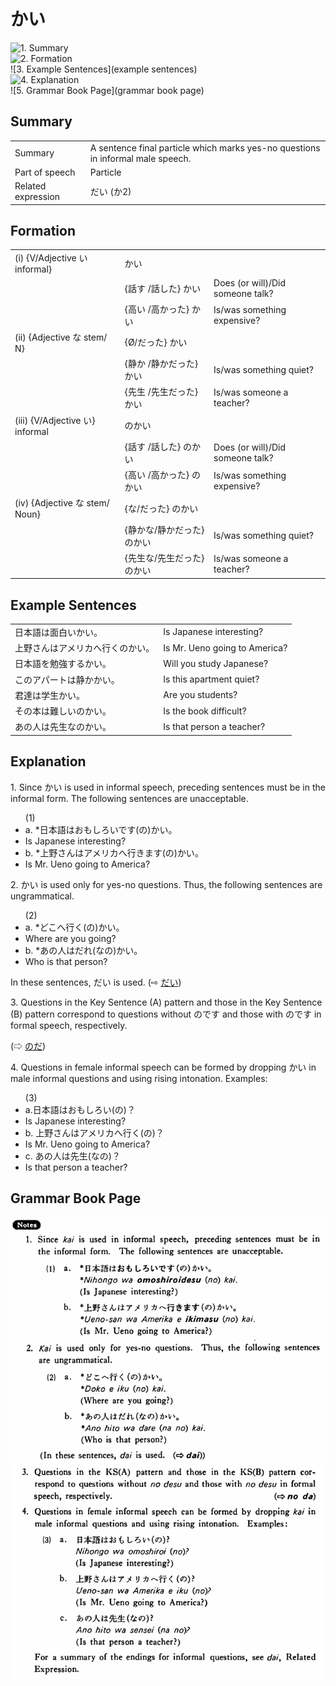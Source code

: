 # かい

![1. Summary](summary)<br>
![2. Formation](formation)<br>
![3. Example Sentences](example sentences)<br>
![4. Explanation](explanation)<br>
![5. Grammar Book Page](grammar book page)<br>


## Summary

<table><tr>   <td>Summary</td>   <td>A sentence final particle which marks yes-no questions in informal male speech.</td></tr><tr>   <td>Part of speech</td>   <td>Particle</td></tr><tr>   <td>Related expression</td>   <td>だい (か2)</td></tr></table>

## Formation

<table class="table"><tbody><tr class="tr head"><td class="td"><span class="numbers">(i)</span> <span> <span class="bold">{V/Adjective い    informal}</span></span></td><td class="td"><span class="concept">かい</span> </td><td class="td"><span>&nbsp;</span></td></tr><tr class="tr"><td class="td"><span>&nbsp;</span></td><td class="td"><span>{話す /話した} <span class="concept">かい</span></span></td><td class="td"><span>Does    (or will)/Did someone talk?</span></td></tr><tr class="tr"><td class="td"><span>&nbsp;</span></td><td class="td"><span>{高い /高かった} <span class="concept">かい</span></span></td><td class="td"><span>Is/was    something expensive?</span></td></tr><tr class="tr head"><td class="td"><span class="numbers">(ii)</span> <span> <span class="bold">{Adjective な stem/   N}</span></span></td><td class="td"><span>{</span><span class="concept">Ø</span><span>/<span class="concept">だった</span>} <span class="concept">かい</span></span></td><td class="td"><span>&nbsp;</span></td></tr><tr class="tr"><td class="td"><span>&nbsp;</span></td><td class="td"><span>{静か /静か<span class="concept">だった</span>} <span class="concept">かい</span></span></td><td class="td"><span>Is/was    something quiet?</span></td></tr><tr class="tr"><td class="td"><span>&nbsp;</span></td><td class="td"><span>{先生 /先生<span class="concept">だった</span>} <span class="concept">かい</span></span></td><td class="td"><span>Is/was    someone a teacher?</span></td></tr><tr class="tr head"><td class="td"><span class="numbers">(iii)</span> <span> <span class="bold">{V/Adjective い}    informal</span></span></td><td class="td"><span class="concept">のかい</span> </td><td class="td"><span>&nbsp;</span></td></tr><tr class="tr"><td class="td"><span>&nbsp;</span></td><td class="td"><span>{話す /話した} <span class="concept">のかい</span></span></td><td class="td"><span>Does    (or will)/Did someone talk?</span></td></tr><tr class="tr"><td class="td"><span>&nbsp;</span></td><td class="td"><span>{高い /高かった} <span class="concept">のかい</span></span></td><td class="td"><span>Is/was    something expensive?</span></td></tr><tr class="tr head"><td class="td"><span class="numbers">(iv)</span> <span> <span class="bold">{Adjective な stem/   Noun}</span></span></td><td class="td"><span>{<span class="concept">な</span>/<span class="concept">だった</span>} <span class="concept">のかい</span></span></td><td class="td"><span>&nbsp;</span></td></tr><tr class="tr"><td class="td"><span>&nbsp;</span></td><td class="td"><span>{静か<span class="concept">な</span>/静か<span class="concept">だった</span>} <span class="concept">のかい</span></span></td><td class="td"><span>Is/was    something quiet?</span></td></tr><tr class="tr"><td class="td"><span>&nbsp;</span></td><td class="td"><span>{先生<span class="concept">な</span>/先生<span class="concept">だった</span>}</span> <span class="concept">のかい</span></td><td class="td"><span>Is/was    someone a teacher?</span></td></tr></tbody></table>

## Example Sentences

<table><tr>   <td>日本語は面白いかい。</td>   <td>Is Japanese interesting?</td></tr><tr>   <td>上野さんはアメリカへ行くのかい。</td>   <td>Is Mr. Ueno going to America?</td></tr><tr>   <td>日本語を勉強するかい。</td>   <td>Will you study Japanese?</td></tr><tr>   <td>このアパートは静かかい。</td>   <td>Is this apartment quiet?</td></tr><tr>   <td>君達は学生かい。</td>   <td>Are you students?</td></tr><tr>   <td>その本は難しいのかい。</td>   <td>Is the book difficult?</td></tr><tr>   <td>あの人は先生なのかい。</td>   <td>Is that person a teacher?</td></tr></table>

## Explanation

<p>1. Since <span class="cloze">かい</span> is used in informal speech, preceding sentences must be in the informal form. The following sentences are unacceptable.</p>  <ul>(1) <li>a. *日本語はおもしろいです(の)<span class="cloze">かい</span>。</li> <li>Is Japanese interesting?</li> <div class="divide"></div> <li>b. *上野さんはアメリカへ行きます(の)<span class="cloze">かい</span>。</li> <li>Is Mr. Ueno going to America?</li> </ul>  <p>2. <span class="cloze">かい</span> is used only for yes-no questions. Thus, the following sentences are ungrammatical.</p>  <ul>(2) <li>a. *どこへ行く(の)<span class="cloze">かい</span>。</li> <li>Where are you going?</li> <div class="divide"></div> <li>b. *あの人はだれ(なの)<span class="cloze">かい</span>。</li> <li>Who is that person?</li> </ul>  <p>In these sentences, だい is used. (⇨ <a href="#㊦ だい">だい</a>)</p>  <p>3. Questions in the Key Sentence (A) pattern and those in the Key Sentence (B) pattern correspond to questions without のです and those with のです in formal speech, respectively. </p>  (⇨ <a href="#㊦ のだ">のだ</a>)</p>  <p>4. Questions in female informal speech can be formed by dropping <span class="cloze">かい</span> in male informal questions and using rising intonation. Examples:</p>  <ul>(3) <li>a.日本語はおもしろい(の)？</li> <li>Is Japanese interesting?</li> <div class="divide"></div> <li>b. 上野さんはアメリカへ行く(の)？</li> <li>Is Mr. Ueno going to America?</li> <div class="divide"></div> <li>c. あの人は先生(なの)？</li> <li>Is that person a teacher?</li> </ul>

## Grammar Book Page

![](../img/Basicかい.png)

